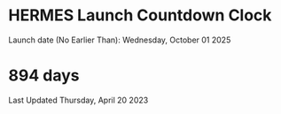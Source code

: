 # HERMES Launch Countdown Clock

Launch date (No Earlier Than): Wednesday, October 01 2025
# 894 days

Last Updated Thursday, April 20 2023
